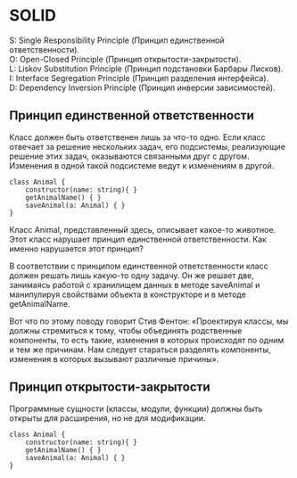 # SOLID

S: Single Responsibility Principle (Принцип единственной ответственности). \
O: Open-Closed Principle (Принцип открытости-закрытости). \
L: Liskov Substitution Principle (Принцип подстановки Барбары Лисков). \
I: Interface Segregation Principle (Принцип разделения интерфейса). \
D: Dependency Inversion Principle (Принцип инверсии зависимостей). 

## Принцип единственной ответственности

Класс должен быть ответственен лишь за что-то одно. 
Если класс отвечает за решение нескольких задач, его подсистемы, реализующие решение этих задач, 
оказываются связанными друг с другом. Изменения в одной такой подсистеме ведут к изменениям в другой.

```
class Animal {
    constructor(name: string){ }
    getAnimalName() { }
    saveAnimal(a: Animal) { }
}
```
Класс Animal, представленный здесь, описывает какое-то животное. 
Этот класс нарушает принцип единственной ответственности. 
Как именно нарушается этот принцип?

В соответствии с принципом единственной ответственности класс должен решать лишь какую-то одну задачу. 
Он же решает две, занимаясь работой с хранилищем данных в методе saveAnimal и манипулируя 
свойствами объекта в конструкторе и в методе getAnimalName.

Вот что по этому поводу говорит Стив Фентон: «Проектируя классы, мы должны стремиться к тому, чтобы объединять родственные 
компоненты, то есть такие, изменения в которых происходят по одним и тем же причинам. Нам следует стараться разделять компоненты, 
изменения в которых вызывают различные причины».

## Принцип открытости-закрытости

Программные сущности (классы, модули, функции) должны быть открыты для расширения, но не для модификации.

```
class Animal {
    constructor(name: string){ }
    getAnimalName() { }
    saveAnimal(a: Animal) { }
}
```
